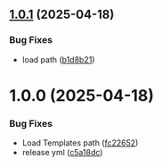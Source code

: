## [1.0.1](https://github.com/tien0702/com.nix.editor.codegenerator/compare/v1.0.0...v1.0.1) (2025-04-18)


### Bug Fixes

* load path ([b1d8b21](https://github.com/tien0702/com.nix.editor.codegenerator/commit/b1d8b214aaa4576748effe3183e05844b07dfe99))

# 1.0.0 (2025-04-18)


### Bug Fixes

* Load Templates path ([fc22652](https://github.com/tien0702/com.nix.editor.codegenerator/commit/fc22652eda0d7b7cf40f0ccae0d0bfb46770fa3a))
* release yml ([c5a18dc](https://github.com/tien0702/com.nix.editor.codegenerator/commit/c5a18dcd44e1b9e19e070b433ad74980a80d76c2))
